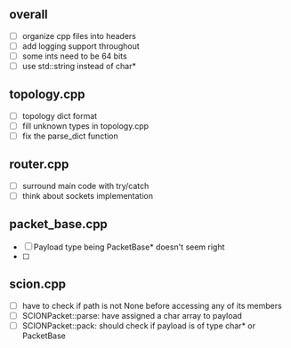 ## overall
- [ ] organize cpp files into headers
- [ ] add logging support throughout
- [ ] some ints need to be 64 bits
- [ ] use std::string instead of char*

## topology.cpp
- [ ] topology dict format
- [ ] fill unknown types in topology.cpp
- [ ] fix the parse_dict function

## router.cpp
- [ ] surround main code with try/catch
- [ ] think about sockets implementation

## packet_base.cpp
- [ ] Payload type being PacketBase* doesn't seem right
- [ ]

## scion.cpp
- [ ] have to check if path is not None before accessing any of its members
- [ ] SCIONPacket::parse: have assigned a char array to payload 
- [ ] SCIONPacket::pack: should check if payload is of type char* or PacketBase
